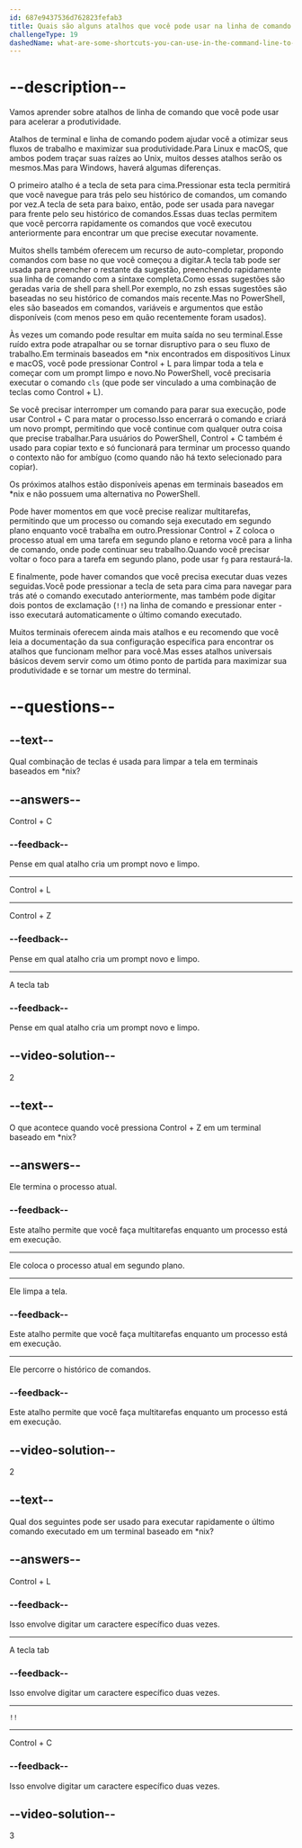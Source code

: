 ```yaml
---
id: 687e9437536d762823fefab3
title: Quais são alguns atalhos que você pode usar na linha de comando para acelerar a produtividade?
challengeType: 19
dashedName: what-are-some-shortcuts-you-can-use-in-the-command-line-to-speed-up-productivity
---
```


# --description--

Vamos aprender sobre atalhos de linha de comando que você pode usar para acelerar a produtividade.

Atalhos de terminal e linha de comando podem ajudar você a otimizar seus fluxos de trabalho e maximizar sua produtividade.Para Linux e macOS, que ambos podem traçar suas raízes ao Unix, muitos desses atalhos serão os mesmos.Mas para Windows, haverá algumas diferenças.

O primeiro atalho é a tecla de seta para cima.Pressionar esta tecla permitirá que você navegue para trás pelo seu histórico de comandos, um comando por vez.A tecla de seta para baixo, então, pode ser usada para navegar para frente pelo seu histórico de comandos.Essas duas teclas permitem que você percorra rapidamente os comandos que você executou anteriormente para encontrar um que precise executar novamente.

Muitos shells também oferecem um recurso de auto-completar, propondo comandos com base no que você começou a digitar.A tecla tab pode ser usada para preencher o restante da sugestão, preenchendo rapidamente sua linha de comando com a sintaxe completa.Como essas sugestões são geradas varia de shell para shell.Por exemplo, no zsh essas sugestões são baseadas no seu histórico de comandos mais recente.Mas no PowerShell, eles são baseados em comandos, variáveis e argumentos que estão disponíveis (com menos peso em quão recentemente foram usados).

Às vezes um comando pode resultar em muita saída no seu terminal.Esse ruído extra pode atrapalhar ou se tornar disruptivo para o seu fluxo de trabalho.Em terminais baseados em *nix encontrados em dispositivos Linux e macOS, você pode pressionar Control + L para limpar toda a tela e começar com um prompt limpo e novo.No PowerShell, você precisaria executar o comando `cls` (que pode ser vinculado a uma combinação de teclas como Control + L).

Se você precisar interromper um comando para parar sua execução, pode usar Control + C para matar o processo.Isso encerrará o comando e criará um novo prompt, permitindo que você continue com qualquer outra coisa que precise trabalhar.Para usuários do PowerShell, Control + C também é usado para copiar texto e só funcionará para terminar um processo quando o contexto não for ambíguo (como quando não há texto selecionado para copiar).

Os próximos atalhos estão disponíveis apenas em terminais baseados em *nix e não possuem uma alternativa no PowerShell.

Pode haver momentos em que você precise realizar multitarefas, permitindo que um processo ou comando seja executado em segundo plano enquanto você trabalha em outro.Pressionar Control + Z coloca o processo atual em uma tarefa em segundo plano e retorna você para a linha de comando, onde pode continuar seu trabalho.Quando você precisar voltar o foco para a tarefa em segundo plano, pode usar `fg` para restaurá-la.

E finalmente, pode haver comandos que você precisa executar duas vezes seguidas.Você pode pressionar a tecla de seta para cima para navegar para trás até o comando executado anteriormente, mas também pode digitar dois pontos de exclamação (`!!`) na linha de comando e pressionar enter - isso executará automaticamente o último comando executado.

Muitos terminais oferecem ainda mais atalhos e eu recomendo que você leia a documentação da sua configuração específica para encontrar os atalhos que funcionam melhor para você.Mas esses atalhos universais básicos devem servir como um ótimo ponto de partida para maximizar sua produtividade e se tornar um mestre do terminal.

# --questions--

## --text--

Qual combinação de teclas é usada para limpar a tela em terminais baseados em *nix?

## --answers--

Control + C

### --feedback--

Pense em qual atalho cria um prompt novo e limpo.

---

Control + L

---

Control + Z

### --feedback--

Pense em qual atalho cria um prompt novo e limpo.

---

A tecla tab

### --feedback--

Pense em qual atalho cria um prompt novo e limpo.

## --video-solution--

2

## --text--

O que acontece quando você pressiona Control + Z em um terminal baseado em *nix?

## --answers--

Ele termina o processo atual.

### --feedback--

Este atalho permite que você faça multitarefas enquanto um processo está em execução.

---

Ele coloca o processo atual em segundo plano.

---

Ele limpa a tela.

### --feedback--

Este atalho permite que você faça multitarefas enquanto um processo está em execução.

---

Ele percorre o histórico de comandos.

### --feedback--

Este atalho permite que você faça multitarefas enquanto um processo está em execução.

## --video-solution--

2

## --text--

Qual dos seguintes pode ser usado para executar rapidamente o último comando executado em um terminal baseado em *nix?

## --answers--

Control + L

### --feedback--

Isso envolve digitar um caractere específico duas vezes.

---

A tecla tab

### --feedback--

Isso envolve digitar um caractere específico duas vezes.

---

`!!`

---

Control + C

### --feedback--

Isso envolve digitar um caractere específico duas vezes.

## --video-solution--

3
